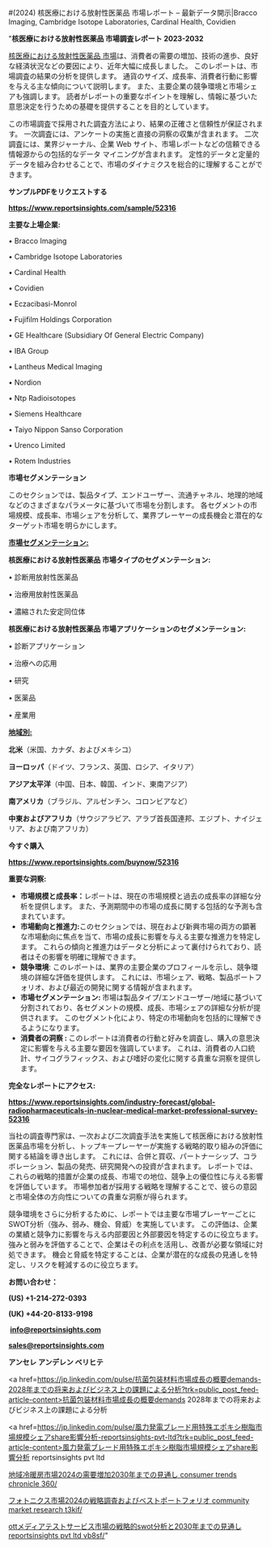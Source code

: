 #(2024) 核医療における放射性医薬品 市場レポート – 最新データ開示|Bracco Imaging, Cambridge Isotope Laboratories, Cardinal Health, Covidien

"<strong>核医療における放射性医薬品 市場調査レポート 2023-2032</strong>

<a href=https://www.reportsinsights.com/sample/52316>核医療における放射性医薬品 市場</a>は、消費者の需要の増加、技術の進歩、良好な経済状況などの要因により、近年大幅に成長しました。 このレポートは、市場調査の結果の分析を提供します。 通貨のサイズ、成長率、消費者行動に影響を与える主な傾向について説明します。 また、主要企業の競争環境と市場シェアも強調します。 読者がレポートの重要なポイントを理解し、情報に基づいた意思決定を行うための基礎を提供することを目的としています。

この市場調査で採用された調査方法により、結果の正確さと信頼性が保証されます。 一次調査には、アンケートの実施と直接の洞察の収集が含まれます。 二次調査には、業界ジャーナル、企業 Web サイト、市場レポートなどの信頼できる情報源からの包括的なデータ マイニングが含まれます。 定性的データと定量的データを組み合わせることで、市場のダイナミクスを総合的に理解することができます。

<strong><b>サンプルPDFをリクエストする</b></strong>

<a href=https://www.reportsinsights.com/sample/52316><strong><u>https://www.reportsinsights.com/sample/52316</u></strong></a>

<strong>主要な上場企業:</strong>

• Bracco Imaging

• Cambridge Isotope Laboratories

• Cardinal Health

• Covidien

• Eczacibasi-Monrol

• Fujifilm Holdings Corporation

• GE Healthcare (Subsidiary Of General Electric Company)

• IBA Group

• Lantheus Medical Imaging

• Nordion

• Ntp Radioisotopes

• Siemens Healthcare

• Taiyo Nippon Sanso Corporation

• Urenco Limited

• Rotem Industries

<strong>市場セグメンテーション</strong>

このセクションでは、製品タイプ、エンドユーザー、流通チャネル、地理的地域などのさまざまなパラメータに基づいて市場を分割します。 各セグメントの市場規模、成長率、市場シェアを分析して、業界プレーヤーの成長機会と潜在的なターゲット市場を明らかにします。

<strong><u>市場セグメンテーション</u></strong><strong><u>:</u></strong>

<strong>核医療における放射性医薬品 市場タイプのセグメンテーション:</strong>

• 診断用放射性医薬品

• 治療用放射性医薬品

• 濃縮された安定同位体

<strong>核医療における放射性医薬品 市場アプリケーションのセグメンテーション:</strong>

• 診断アプリケーション

• 治療への応用

• 研究

• 医薬品

• 産業用

<strong><u>地域別</u></strong><strong><u>:</u></strong>

<strong>北米</strong>（米国、カナダ、およびメキシコ）

<strong>ヨーロッパ</strong>（ドイツ、フランス、英国、ロシア、イタリア）

<strong>アジア太平洋</strong>（中国、日本、韓国、インド、東南アジア）

<strong>南アメリカ</strong>（ブラジル、アルゼンチン、コロンビアなど）

<strong>中東およびアフリカ</strong>（サウジアラビア、アラブ首長国連邦、エジプト、ナイジェリア、および南アフリカ）

<strong>今すぐ購入</strong>

<a href=https://www.reportsinsights.com/buynow/52316><strong><u>https://www.reportsinsights.com/buynow/52316</u></strong></a>

<strong>重要な洞察:</strong>
<ul>
  <li><strong>市場規模と成長率：</strong>レポートは、現在の市場規模と過去の成長率の詳細な分析を提供します。 また、予測期間中の市場の成長に関する包括的な予測も含まれています。</li>
  <li><strong>市場動向と推進力:</strong>このセクションでは、現在および新興市場の両方の顕著な市場動向に焦点を当て、市場の成長に影響を与える主要な推進力を特定します。 これらの傾向と推進力はデータと分析によって裏付けられており、読者はその影響を明確に理解できます。</li>
  <li><strong>競争環境</strong>: このレポートは、業界の主要企業のプロフィールを示し、競争環境の詳細な評価を提供します。 これには、市場シェア、戦略、製品ポートフォリオ、および最近の開発に関する情報が含まれます。</li>
  <li><strong>市場セグメンテーション: </strong>市場は製品タイプ/エンドユーザー/地域に基づいて分割されており、各セグメントの規模、成長、市場シェアの詳細な分析が提供されます。 このセグメント化により、特定の市場動向を包括的に理解できるようになります。</li>
  <li><strong>消費者の洞察 : </strong>このレポートは消費者の行動と好みを調査し、購入の意思決定に影響を与える主要な要因を強調しています。 これは、消費者の人口統計、サイコグラフィックス、および嗜好の変化に関する貴重な洞察を提供します。</li>
</ul>
<strong>完全なレポートにアクセス:</strong>

<a href=https://www.reportsinsights.com/industry-forecast/global-radiopharmaceuticals-in-nuclear-medical-market-professional-survey-52316><strong><u><b>https://www.reportsinsights.com/industry-forecast/global-radiopharmaceuticals-in-nuclear-medical-market-professional-survey-52316</b></u></strong></a>

当社の調査専門家は、一次および二次調査手法を実施して核医療における放射性医薬品市場を分析し、トップキープレーヤーが実施する戦略的取り組みの評価に関する結論を導き出します。 これには、合併と買収、パートナーシップ、コラボレーション、製品の発売、研究開発への投資が含まれます。 レポートでは、これらの戦略的措置が企業の成長、市場での地位、競争上の優位性に与える影響を評価しています。 市場参加者が採用する戦略を理解することで、彼らの意図と市場全体の方向性についての貴重な洞察が得られます。

競争環境をさらに分析するために、レポートでは主要な市場プレーヤーごとにSWOT分析（強み、弱み、機会、脅威）を実施しています。 この評価は、企業の業績と競争力に影響を与える内部要因と外部要因を特定するのに役立ちます。 強みと弱みを評価することで、企業はその利点を活用し、改善が必要な領域に対処できます。 機会と脅威を特定することは、企業が潜在的な成長の見通しを特定し、リスクを軽減するのに役立ちます。

<strong>お問い合わせ：</strong>

<strong>(US) +1-214-272-0393</strong>

<strong>(UK) +44-20-8133-9198</strong>

<strong> </strong><a href=info@reportsinsights.com><strong><u>info@reportsinsights.com</u></strong></a>

<a href=sales@reportsinsights.com><strong><u>sales@reportsinsights.com</u></strong></a>

<strong>アンセレ アンデレン ベリヒテ</strong>

<a href=https://jp.linkedin.com/pulse/抗菌包装材料市場成長の概要demands-2028年までの将来およびビジネス上の課題による分析?trk=public_post_feed-article-content>抗菌包装材料市場成長の概要demands 2028年までの将来およびビジネス上の課題による分析</a>

<a href=https://jp.linkedin.com/pulse/風力発電ブレード用特殊エポキシ樹脂市場規模シェアshare影響分析-reportsinsights-pvt-ltd?trk=public_post_feed-article-content>風力発電ブレード用特殊エポキシ樹脂市場規模シェアshare影響分析 reportsinsights pvt ltd</a>

<a href=https://www.linkedin.com/pulse/地域冷暖房市場2024の需要増加2030年までの見通し-consumer-trends-chronicle-360/>地域冷暖房市場2024の需要増加2030年までの見通し consumer trends chronicle 360/</a>

<a href=https://www.linkedin.com/pulse/フォトニクス市場2024の戦略調査およびベストポートフォリオ-community-market-research-t3kif/>フォトニクス市場2024の戦略調査およびベストポートフォリオ community market research t3kif/</a>

<a href=https://www.linkedin.com/pulse/ottメディアテストサービス市場の戦略的swot分析と2030年までの見通し-reportsinsights-pvt-ltd-vb8sf/>ottメディアテストサービス市場の戦略的swot分析と2030年までの見通し reportsinsights pvt ltd vb8sf/</a>"
